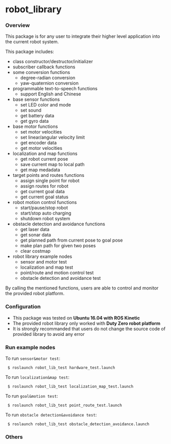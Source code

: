 # robot_library

### Overview
This package is for any user to integrate their higher level application into the current robot system.

This package includes:
  * class constructor/destructor/initializer
  * subscriber callback functions
  * some conversion functions
    * degree-radian conversion
    * yaw-quaternion conversion
  * programmable text-to-speech functions 
    * support English and Chinese
  * base sensor functions
    * set LED color and mode
    * set sound 
    * get battery data
    * get gyro data
  * base motor functions
    * set motor velocities
    * set linear/angular velocity limit
    * get encoder data
    * get motor velocities
  * localization and map functions
    * get robot current pose
    * save current map to local path
    * get map medadata
  * target points and routes functions
    * assign single point for robot
    * assign routes for robot
    * get current goal data
    * get current goal status
  * robot motion control functions
    * start/pause/stop robot
    * start/stop auto charging
    * shutdown robot system
  * obstacle detection and avoidance functions
    * get laser data
    * get sonar data
    * get planned path from current pose to goal pose
    * make plan path for given two poses
    * clear costmap
  * robot library example nodes
    * sensor and motor test
    * localization and map test
    * point/route and motion control test
    * obstacle detection and avoidance test
  
By calling the mentioned functions, users are able to control and monitor the provided robot platform.



### Configuration
 * This package was tested on <strong> Ubuntu 16.04 with ROS Kinetic </strong>
 * The provided robot library only worked with <strong> Duty Zero robot platform </strong>
 * It is strongly recommanded that users do not change the source code of provided library to avoid any error
 
 
 
### Run example nodes
To run `sensor&motor test`:
```
 $ roslaunch robot_lib_test hardware_test.launch
```

To run `localization&map test`:
```
 $ roslaunch robot_lib_test localization_map_test.launch
```

To run `goal&motion test`:
```
 $ roslaunch robot_lib_test point_route_test.launch
```

To run `obstacle detection&avoidance test`:
```
 $ roslaunch robot_lib_test obstacle_detection_avoidance.launch
```



### Others

